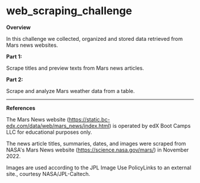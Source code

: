 # web_scraping_challenge

**Overview**

In this challenge we collected, organized and stored data retrieved from Mars news websites.

**Part 1:**

Scrape titles and preview texts from Mars news articles.

**Part 2:**

Scrape and analyze Mars weather data from a table.

---

**References**

The Mars News website (https://static.bc-edx.com/data/web/mars_news/index.html) is operated by edX Boot Camps LLC for educational purposes only. 

The news article titles, summaries, dates, and images were scraped from NASA's Mars News website (https://science.nasa.gov/mars/) in November 2022.

Images are used according to the JPL Image Use PolicyLinks to an external site., courtesy NASA/JPL-Caltech.
